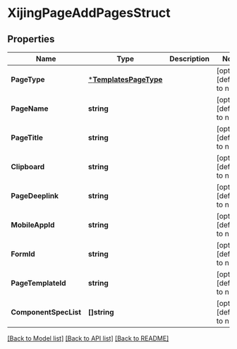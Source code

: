 # XijingPageAddPagesStruct

## Properties
Name | Type | Description | Notes
------------ | ------------- | ------------- | -------------
**PageType** | [***TemplatesPageType**](TemplatesPageType.md) |  | [optional] [default to null]
**PageName** | **string** |  | [optional] [default to null]
**PageTitle** | **string** |  | [optional] [default to null]
**Clipboard** | **string** |  | [optional] [default to null]
**PageDeeplink** | **string** |  | [optional] [default to null]
**MobileAppId** | **string** |  | [optional] [default to null]
**FormId** | **string** |  | [optional] [default to null]
**PageTemplateId** | **string** |  | [optional] [default to null]
**ComponentSpecList** | **[]string** |  | [optional] [default to null]

[[Back to Model list]](../README.md#documentation-for-models) [[Back to API list]](../README.md#documentation-for-api-endpoints) [[Back to README]](../README.md)


